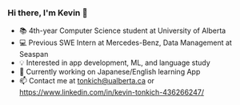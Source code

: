 ### Hi there, I'm Kevin 👋
- 📚  4th-year Computer Science student at University of Alberta
- 💻 Previous SWE Intern at Mercedes-Benz, Data Management at Seaspan
- 💡   Interested in app development, ML, and language study
- 🌱 Currently working on Japanese/English learning App
- 📫 Contact me at tonkich@ualberta.ca or https://www.linkedin.com/in/kevin-tonkich-436266247/

<!--
**tonkich7/tonkich7** is a ✨ _special_ ✨ repository because its `README.md` (this file) appears on your GitHub profile.

Here are some ideas to get you started:

- 🔭 I’m currently working on ...
- 🌱 I’m currently learning ...
- 👯 I’m looking to collaborate on ...
- 🤔 I’m looking for help with ...
- 💬 Ask me about ...
- 📫 How to reach me: ...
- 😄 Pronouns: ...
- ⚡ Fun fact: ...
-->
